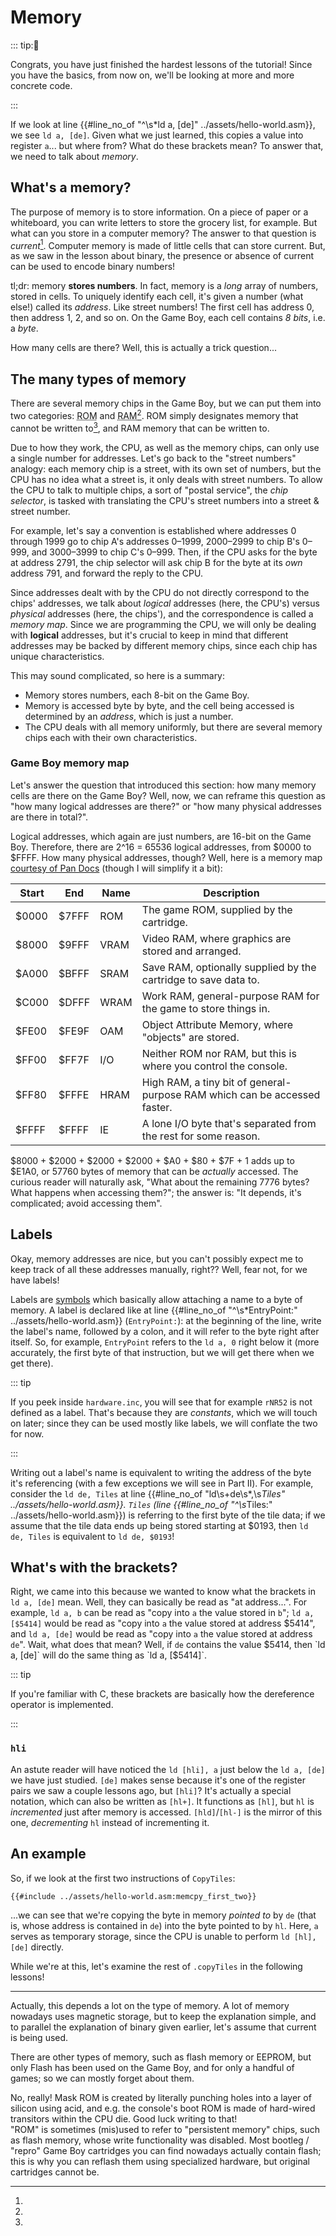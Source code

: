 # Memory

::: tip:🎉

Congrats, you have just finished the hardest lessons of the tutorial!
Since you have the basics, from now on, we'll be looking at more and more concrete code.

:::

If we look at line {{#line_no_of "^\s*ld a, \[de\]" ../assets/hello-world.asm}}, we see `ld a, [de]`.
Given what we just learned, this copies a value into register `a`... but where from?
What do these brackets mean?
To answer that, we need to talk about *memory*.

## What's a memory?

The purpose of memory is to store information.
On a piece of paper or a whiteboard, you can write letters to store the grocery list, for example.
But what can you store in a computer memory?
The answer to that question is *current*[^memory_magnetic].
Computer memory is made of little cells that can store current.
But, as we saw in the lesson about binary, the presence or absence of current can be used to encode binary numbers!

tl;dr: memory **stores numbers**.
In fact, memory is a *long* array of numbers, stored in cells.
To uniquely identify each cell, it's given a number (what else!) called its *address*.
Like street numbers!
The first cell has address 0, then address 1, 2, and so on.
On the Game Boy, each cell contains *8 bits*, i.e. a *byte*.

How many cells are there?
Well, this is actually a trick question...

## The many types of memory

There are several memory chips in the Game Boy, but we can put them into two categories: <abbr title="Read-Only Memory">ROM</abbr> and <abbr title="Random Access Memory">RAM</abbr>[^rom_ram_and].
ROM simply designates memory that cannot be written to[^rom_ro], and RAM memory that can be written to.

Due to how they work, the CPU, as well as the memory chips, can only use a single number for addresses.
Let's go back to the "street numbers" analogy: each memory chip is a street, with its own set of numbers, but the CPU has no idea what a street is, it only deals with street numbers.
To allow the CPU to talk to multiple chips, a sort of "postal service", the *chip selector*, is tasked with translating the CPU's street numbers into a street & street number.

For example, let's say a convention is established where addresses 0 through 1999 go to chip A's addresses 0&ndash;1999, 2000&ndash;2999 to chip B's 0&ndash;999, and 3000&ndash;3999 to chip C's 0&ndash;999.
Then, if the CPU asks for the byte at address 2791, the chip selector will ask chip B for the byte at its *own* address 791, and forward the reply to the CPU.

Since addresses dealt with by the CPU do not directly correspond to the chips' addresses, we talk about *logical* addresses (here, the CPU's) versus *physical* addresses (here, the chips'), and the correspondence is called a *memory map*.
Since we are programming the CPU, we will only be dealing with **logical** addresses, but it's crucial to keep in mind that different addresses may be backed by different memory chips, since each chip has unique characteristics.

This may sound complicated, so here is a summary:
- Memory stores numbers, each 8-bit on the Game Boy.
- Memory is accessed byte by byte, and the cell being accessed is determined by an *address*, which is just a number.
- The CPU deals with all memory uniformly, but there are several memory chips each with their own characteristics.

### Game Boy memory map

Let's answer the question that introduced this section: how many memory cells are there on the Game Boy?
Well, now, we can reframe this question as "how many logical addresses are there?" or "how many physical addresses are there in total?".

Logical addresses, which again are just numbers, are 16-bit on the Game Boy.
Therefore, there are 2^16 = 65536 logical addresses, from $0000 to $FFFF.
How many physical addresses, though?
Well, here is a memory map [courtesy of Pan Docs](https://gbdev.io/pandocs/Memory_Map.html) (though I will simplify it a bit):

Start | End   | Name | Description
------|-------|------|-------------------------------------------------------------------------
$0000 | $7FFF | ROM  | The game ROM, supplied by the cartridge.
$8000 | $9FFF | VRAM | Video RAM, where graphics are stored and arranged.
$A000 | $BFFF | SRAM | Save RAM, optionally supplied by the cartridge to save data to.
$C000 | $DFFF | WRAM | Work RAM, general-purpose RAM for the game to store things in.
$FE00 | $FE9F | OAM  | Object Attribute Memory, where "objects" are stored.
$FF00 | $FF7F | I/O  | Neither ROM nor RAM, but this is where you control the console.
$FF80 | $FFFE | HRAM | High RAM, a tiny bit of general-purpose RAM which can be accessed faster.
$FFFF | $FFFF | IE | A lone I/O byte that's separated from the rest for some reason.

$8000 + $2000 + $2000 + $2000 + $A0 + $80 + $7F + 1 adds up to $E1A0, or 57760 bytes of memory that can be *actually* accessed.
The curious reader will naturally ask, "What about the remaining 7776 bytes? What happens when accessing them?"; the answer is: "It depends, it's complicated; avoid accessing them".

## Labels

Okay, memory addresses are nice, but you can't possibly expect me to keep track of all these addresses manually, right??
Well, fear not, for we have labels!

Labels are [symbols](https://rgbds.gbdev.io/docs/v0.5.1/rgbasm.5#SYMBOLS) which basically allow attaching a name to a byte of memory.
A label is declared like at line {{#line_no_of "^\s*EntryPoint:" ../assets/hello-world.asm}} (`EntryPoint:`): at the beginning of the line, write the label's name, followed by a colon, and it will refer to the byte right after itself.
So, for example, `EntryPoint` refers to the `ld a, 0` right below it (more accurately, the first byte of that instruction, but we will get there when we get there).

::: tip

If you peek inside `hardware.inc`, you will see that for example `rNR52` is not defined as a label.
That's because they are *constants*, which we will touch on later; since they can be used mostly like labels, we will conflate the two for now.

:::

Writing out a label's name is equivalent to writing the address of the byte it's referencing (with a few exceptions we will see in Part Ⅱ).
For example, consider the `ld de, Tiles` at line {{#line_no_of "ld\s+de\s*,\s*Tiles" ../assets/hello-world.asm}}.
`Tiles` (line {{#line_no_of "^\s*Tiles:" ../assets/hello-world.asm}}) is referring to the first byte of the tile data; if we assume that the tile data ends up being stored starting at $0193, then `ld de, Tiles` is equivalent to `ld de, $0193`!

## What's with the brackets?

Right, we came into this because we wanted to know what the brackets in `ld a, [de]` mean.
Well, they can basically be read as "at address...".
For example, `ld a, b` can be read as "copy into `a` the value stored in `b`"; `ld a, [$5414]` would be read as "copy into `a` the value stored at address $5414", and `ld a, [de]` would be read as "copy into `a` the value stored at address `de`".
Wait, what does that mean?
Well, if `de` contains the value $5414, then `ld a, [de]` will do the same thing as `ld a, [$5414]`.

::: tip

If you're familiar with C, these brackets are basically how the dereference operator is implemented.

:::

### `hli`

An astute reader will have noticed the `ld [hli], a` just below the `ld a, [de]` we have just studied.
`[de]` makes sense because it's one of the register pairs we saw a couple lessons ago, but `[hli]`?
It's actually a special notation, which can also be written as `[hl+]`.
It functions as `[hl]`, but `hl` is *incremented* just after memory is accessed.
`[hld]`/`[hl-]` is the mirror of this one, *decrementing* `hl` instead of incrementing it.

## An example

So, if we look at the first two instructions of `CopyTiles`:

```rgbasm,linenos,start={{#line_no_of "" ../assets/hello-world.asm:memcpy_first_two}}
{{#include ../assets/hello-world.asm:memcpy_first_two}}
```

...we can see that we're copying the byte in memory *pointed to* by `de` (that is, whose address is contained in `de`) into the byte pointed to by `hl`.
Here, `a` serves as temporary storage, since the CPU is unable to perform `ld [hl], [de]` directly.

While we're at this, let's examine the rest of `.copyTiles` in the following lessons!

---

[^memory_magnetic]:
Actually, this depends a lot on the type of memory.
A lot of memory nowadays uses magnetic storage, but to keep the explanation simple, and to parallel the explanation of binary given earlier, let's assume that current is being used.

[^rom_ram_and]:
There are other types of memory, such as flash memory or EEPROM, but only Flash has been used on the Game Boy, and for only a handful of games; so we can mostly forget about them.

[^rom_ro]:
No, really!
Mask ROM is created by literally punching holes into a layer of silicon using acid, and e.g. the console's boot ROM is made of hard-wired transitors within the CPU die.
Good luck writing to that!
<br>
"ROM" is sometimes (mis)used to refer to "persistent memory" chips, such as flash memory, whose write functionality was disabled.
Most bootleg / "repro" Game Boy cartridges you can find nowadays actually contain flash; this is why you can reflash them using specialized hardware, but original cartridges cannot be.
